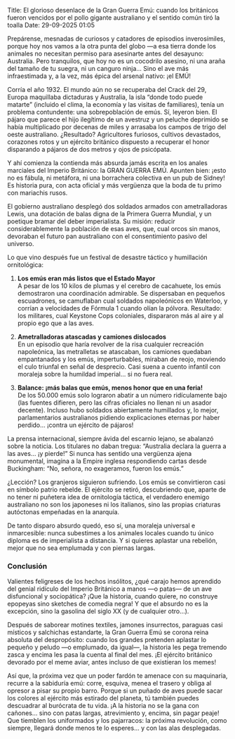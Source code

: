 Title: El glorioso desenlace de la Gran Guerra Emú: cuando los británicos fueron vencidos por el pollo gigante australiano y el sentido común tiró la toalla
Date: 29-09-2025 01:05

Prepárense, mesnadas de curiosos y catadores de episodios inverosímiles, porque hoy nos vamos a la otra punta del globo —a esa tierra donde los animales no necesitan permiso para asesinarte antes del desayuno: Australia. Pero tranquilos, que hoy no es un cocodrilo asesino, ni una araña del tamaño de tu suegra, ni un canguro ninja… Sino el ave más infraestimada y, a la vez, más épica del arsenal nativo: ¡el EMÚ!

Corría el año 1932. El mundo aún no se recuperaba del Crack del 29, Europa maquillaba dictaduras y Australia, la isla “donde todo puede matarte” (incluido el clima, la economía y las visitas de familiares), tenía un problema contundente: una sobrepoblación de emús. Sí, leyeron bien. El pájaro que parece el hijo ilegítimo de un avestruz y un peluche deprimido se había multiplicado por decenas de miles y arrasaba los campos de trigo del oeste australiano. ¿Resultado? Agricultores furiosos, cultivos devastados, corazones rotos y un ejército británico dispuesto a recuperar el honor disparando a pájaros de dos metros y ojos de psicópata.

Y ahí comienza la contienda más absurda jamás escrita en los anales marciales del Imperio Británico: la GRAN GUERRA EMÚ. Apunten bien: ¡esto no es fábula, ni metáfora, ni una borrachera colectiva en un pub de Sidney! Es historia pura, con acta oficial y más vergüenza que la boda de tu primo con mariachis rusos.

El gobierno australiano desplegó dos soldados armados con ametralladoras Lewis, una dotación de balas digna de la Primera Guerra Mundial, y un poetique bramar del deber imperialista. Su misión: reducir considerablemente la población de esas aves, que, cual orcos sin manos, devoraban el futuro pan australiano con el consentimiento pasivo del universo.

Lo que vino después fue un festival de desastre táctico y humillación ornitológica:

1. **Los emús eran más listos que el Estado Mayor**  
A pesar de los 10 kilos de plumas y el cerebro de cacahuete, los emús demostraron una coordinación admirable. Se dispersaban en pequeños escuadrones, se camuflaban cual soldados napoleónicos en Waterloo, y corrían a velocidades de Fórmula 1 cuando olían la pólvora. Resultado: los militares, cual Keystone Cops coloniales, dispararon más al aire y al propio ego que a las aves.

2. **Ametralladoras atascadas y camiones dislocados**  
En un episodio que haría revolver de la risa cualquier recreación napoleónica, las metralletas se atascaban, los camiones quedaban empantanados y los emús, imperturbables, miraban de reojo, moviendo el culo triunfal en señal de desprecio. Casi suena a cuento infantil con moraleja sobre la humildad imperial… si no fuera real.

3. **Balance: ¡más balas que emús, menos honor que en una feria!**  
De los 50.000 emús solo lograron abatir a un número ridículamente bajo (las fuentes difieren, pero las cifras oficiales no llenan ni un asador decente). Incluso hubo soldados abiertamente humillados y, lo mejor, parlamentarios australianos pidiendo explicaciones eternas por haber perdido… ¡contra un ejército de pájaros!

La prensa internacional, siempre ávida del escarnio lejano, se abalanzó sobre la noticia. Los titulares no daban tregua: “Australia declara la guerra a las aves… ¡y pierde!” Si nunca has sentido una vergüenza ajena monumental, imagina a la Empire inglesa respondiendo cartas desde Buckingham: “No, señora, no exageramos, fueron los emús.”

¿Lección? Los granjeros siguieron sufriendo. Los emús se convirtieron casi en símbolo patrio rebelde. El ejército se retiró, descubriendo que, aparte de no tener ni puñetera idea de ornitología táctica, el verdadero enemigo australiano no son los japoneses ni los italianos, sino las propias criaturas autóctonas empeñadas en la anarquía.

De tanto disparo absurdo quedó, eso sí, una moraleja universal e inmarcesible: nunca subestimes a los animales locales cuando tu único diploma es de imperialista a distancia. Y si quieres aplastar una rebelión, mejor que no sea emplumada y con piernas largas.

### Conclusión
Valientes feligreses de los hechos insólitos, ¿qué carajo hemos aprendido del genial ridículo del Imperio Británico a manos —o patas— de un ave disfuncional y sociopática? ¡Que la historia, cuando quiere, no construye epopeyas sino sketches de comedia negra! Y que el absurdo no es la excepción, sino la gasolina del siglo XX (y de cualquier otro…).

Después de saborear motines textiles, jamones insurrectos, paraguas casi místicos y salchichas estandarte, la Gran Guerra Emú se corona reina absoluta del despropósito: cuando los grandes pretenden aplastar lo pequeño y peludo —o emplumado, da igual—, la historia les pega tremendo zasca y encima les pasa la cuenta al final del mes. ¡El ejército británico devorado por el meme aviar, antes incluso de que existieran los memes!

Así que, la próxima vez que un poder fardón te amenace con su maquinaria, recurre a la sabiduría emú: corre, esquiva, menea el trasero y obliga al opresor a pisar su propio barro. Porque si un puñado de aves puede sacar los colores al ejército más estirado del planeta, tú también puedes descuadrar al burócrata de tu vida. ¡A la historia no se la gana con cañones… sino con patas largas, atrevimiento y, encima, sin pagar peaje! Que tiemblen los uniformados y los pajarracos: la próxima revolución, como siempre, llegará donde menos te lo esperes… y con las alas desplegadas.